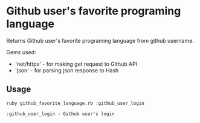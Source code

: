 Github user's favorite programing language
===================

Returns Github user's favorite programing language from github username.

Gems used:
- 'net/https' - for making get request to Github API
- 'json' - for parsing json response to Hash

Usage
-------------

`ruby github_favorite_language.rb :github_user_login`
  
`:github_user_login - Github user's login`

